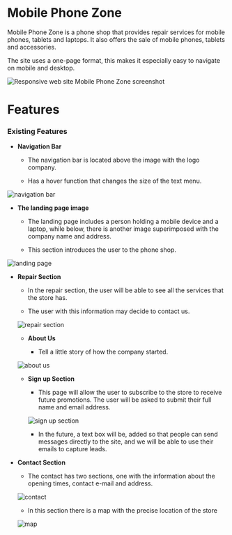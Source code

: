 # Mobile Phone Zone

Mobile Phone Zone is a phone shop that provides repair services for mobile phones, tablets and laptops. It also offers the sale of mobile phones, tablets and accessories.

The site uses a one-page format, this makes it especially easy to navigate on mobile and desktop.

![Responsive web site Mobile Phone Zone screenshot](https://user-images.githubusercontent.com/60697190/153785760-82459b18-ee81-4dd4-ac98-8d333a7d788f.jpg)

# Features

### Existing Features

- __Navigation Bar__

    - The navigation bar is located above the image with the logo company.

    - Has a hover function that changes the size of the text menu.

![navigation bar](https://user-images.githubusercontent.com/60697190/153879326-c85fadfb-c938-4cc4-80d9-6a6eeb6b9a66.png)

- __The landing page image__

    - The landing page includes a person holding a mobile device and a laptop, while below, there is another image superimposed with the company name and address. 

    - This section introduces the user to the phone shop.

![landing page](https://user-images.githubusercontent.com/60697190/153881622-f1dd8d4e-71f0-474f-8ff0-184678cd28a7.png)

- __Repair Section__

    - In the repair section, the user will be able to see all the services that the store has.

    - The user with this information may decide to contact us.

  ![repair section](https://user-images.githubusercontent.com/60697190/153884948-99b6bf20-71bb-4571-b3c0-80b1e06bdf1a.png)

  - __About Us__

     - Tell a little story of how the company started.

  ![about us](https://user-images.githubusercontent.com/60697190/153885683-085fed14-dd75-495a-9cfb-2bf1f0dcc72e.png)

  - __Sign up Section__

    - This page will allow the user to subscribe to the store to receive future promotions. The user will be asked to submit their full name and email address.

    ![sign up section](https://user-images.githubusercontent.com/60697190/153896002-6dbf5133-ed0f-4f59-8a6b-16feba726b2e.png)

    - In the future, a text box will be, added so that people can send messages directly to the site, and we will be able to use their emails to capture leads.

- __Contact Section__

    - The contact has two sections, one with the information about the opening times, contact e-mail and address.

    ![contact](https://user-images.githubusercontent.com/60697190/153899303-c785f8d0-47f2-4275-b500-322e5e80023e.png)

    - In this section there is a map with the precise location of the store

    ![map](https://user-images.githubusercontent.com/60697190/153899548-000ed287-7eaf-4b45-93af-b63736210aac.png)